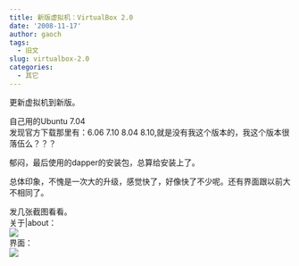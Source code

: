 ```yaml
---
title: 新版虚拟机：VirtualBox 2.0
date: '2008-11-17'
author: gaoch
tags:
  - 旧文
slug: virtualbox-2.0
categories:
  - 其它
---
```


更新虚拟机到新版。  
  
自己用的Ubuntu 7.04  
发现官方下载那里有：6.06 7.10 8.04
8.10,就是没有我这个版本的，我这个版本很落伍么？？？  
  
郁闷，最后使用的dapper的安装包，总算给安装上了。  
  
总体印象，不愧是一次大的升级，感觉快了，好像快了不少呢。还有界面跟以前大不相同了。  
  
发几张截图看看。  
关于|about：  
<img src="http://hiphotos.baidu.com/spring%5Fgao/pic/item/2c6c3df361f5824c352acc9f.jpg" class="blogimg" />  
界面：  
<img src="http://hiphotos.baidu.com/spring%5Fgao/pic/item/236d4d90f5761891a977a49a.jpg" class="blogimg" />
